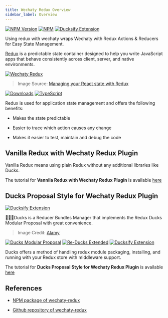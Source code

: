 ```yaml
---
title: Wechaty Redux Overview
sidebar_label: Overview
---
```


[![NPM Version](https://img.shields.io/npm/v/wechaty-redux?color=brightgreen)](https://www.npmjs.com/package/wechaty-redux)
[![NPM](https://github.com/wechaty/wechaty-redux/workflows/NPM/badge.svg)](https://github.com/wechaty/wechaty-redux/actions?query=workflow%3ANPM)
[![Ducksify Extension](https://img.shields.io/badge/Redux-Ducksify-yellowgreen)](https://github.com/huan/ducks#3-ducksify-extension-currying--api-interface)

Using redux with wechaty wraps Wechaty with Redux Actions &amp; Reducers for Easy State Management.

[Redux](https://redux.js.org) is a predictable state container designed to help you write JavaScript apps that behave consistently across client, server, and native environments.

[![Wechaty Redux](https://wechaty.github.io/wechaty-redux/images/wechaty-redux.png)](https://github.com/wechaty/wechaty-redux)

> Image Source: [Managing your React state with Redux](https://medium.com/the-web-tub/managing-your-react-state-with-redux-affab72de4b1)

[![Downloads](https://img.shields.io/npm/dm/wechaty-redux.svg?style=flat-square)](https://www.npmjs.com/package/wechaty-redux)
[![TypeScript](https://img.shields.io/badge/%3C%2F%3E-TypeScript-blue.svg)](https://www.typescriptlang.org/)

Redux is used for application state management and offers the following benefits:

- Makes the state predictable

- Easier to trace which action causes any change

- Makes it easier to test, maintain and debug the code

## Vanilla Redux with Wechaty Redux Plugin

Vanilla Redux means using plain Redux without any additional libraries like Ducks.

The tutorial for **Vannila Redux with Wechaty Redux Plugin** is available [here](using-redux-with-wechaty/vannila-redux.md)

## Ducks Proposal Style for Wechaty Redux Plugin

[![Ducksify Extension](https://img.shields.io/badge/Redux-Ducksify-yellowgreen)](https://github.com/huan/ducks#3-ducksify-extension-currying--api-interface)

🦆🦆🦆Ducks is a Reducer Bundles Manager that implements the Redux Ducks Modular Proposal with great convenience.

> Image Credit: [Alamy](https://www.alamy.com/cute-duck-and-little-ducks-over-white-background-colorful-design-vector-illustration-image185379753.html)

[![Ducks Modular Proposal](https://img.shields.io/badge/Redux-Ducks%202015-yellow)](https://github.com/erikras/ducks-modular-redux)
[![Re-Ducks Extended](https://img.shields.io/badge/Redux-Re--Ducks%202016-orange)](https://github.com/alexnm/re-ducks)
[![Ducksify Extension](https://img.shields.io/badge/Redux-Ducksify%202020-yellowgreen)](https://github.com/huan/ducks#3-ducksify-extension-currying--ducksify-interface)

Ducks offers a method of handling redux module packaging, installing, and running with your Redux store with middleware support.

The tutorial for **Ducks Proposal Style for Wechaty Redux Plugin** is available [here](using-redux-with-wechaty/ducks-proposal.md)

## References

- [NPM package of wechaty-redux](https://www.npmjs.com/package/wechaty-redux)

- [Github repository of wechaty-redux](https://github.com/wechaty/wechaty-redux)

